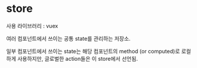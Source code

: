 # store

사용 라이브러리 : vuex

여러 컴포넌트에서 쓰이는 공통 state를 관리하는 저장소.

일부 컴포넌트에서 쓰이는 state는 해당 컴포넌트의 method (or computed)로 로컬하게 사용하지만, 글로벌한 action들은 이 store에서 선언됨.
